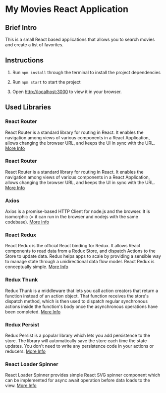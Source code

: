 # My Movies React Application

## Brief Intro

This is a small React based applications that allows you to search movies and create a list of favorites.
## Instructions

1. Run `npm install` through the terminal to install the project dependencies

2. Run `npm start` to start the project

3. Open [http://localhost:3000](http://localhost:3000) to view it in your browser.

## Used Libraries

### React Router

React Router is a standard library for routing in React. It enables the navigation among views of various components in a React Application, allows changing the browser URL, and keeps the UI in sync with the URL. [More Info](https://reactrouter.com/)

### React Router

React Router is a standard library for routing in React. It enables the navigation among views of various components in a React Application, allows changing the browser URL, and keeps the UI in sync with the URL. [More Info](https://reactrouter.com/)


### Axios

Axios is a promise-based HTTP Client for node.js and the browser. It is isomorphic (= it can run in the browser and nodejs with the same codebase). [More Info](https://axios-http.com/docs/intro)

### React Redux

React Redux is the official React binding for Redux. It allows React components to read data from a Redux Store, and dispatch Actions to the Store to update data. Redux helps apps to scale by providing a sensible way to manage state through a unidirectional data flow model. React Redux is conceptually simple. [More Info](https://react-redux.js.org)

### Redux Thunk

Redux Thunk is a middleware that lets you call action creators that return a function instead of an action object. That function receives the store's dispatch method, which is then used to dispatch regular synchronous actions inside the function's body once the asynchronous operations have been completed. [More Info](https://github.com/reduxjs/redux-thunk)

### Redux Persist

Redux Persist is a popular library which lets you add persistence to the store. The library will automatically save the store each time the state updates. You don't need to write any persistence code in your actions or reducers. [More Info](https://github.com/rt2zz/redux-persist)

### React Loader Spinner

React Loader Spinner provides simple React SVG spinner component which can be implemented for async await operation before data loads to the view. [More Info](https://github.com/mhnpd/react-loader-spinner)
